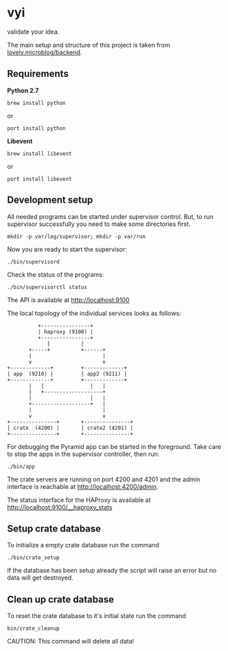 vyi
===

validate your idea.

The main setup and structure of this project is taken from [lovely.microblog/backend](https://github.com/lovelysystems/lovely.microblog/tree/master/backend).

Requirements
------------

**Python 2.7**

``brew install python``

or

``port install python``

**Libevent**

``brew install libevent``

or

``port install libevent``

Development setup
-----------------

All needed programs can be started under supervisor control.
But, to run supervisor successfully you need to make some directories first.

``mkdir -p var/log/supervisor; mkdir -p var/run``

Now you are ready to start the supervisor:

``./bin/supervisord``

Check the status of the programs:

``./bin/supervisorctl status``

The API is available at [http://localhost:9100](http://localhost:9100)

The local topology of the individual services looks as follows:

```
          +----------------+
          | haproxy (9100) |
          +----------------+
             |          |
       +-----+          +------+
       |                       |
       v                       v
+-------------+         +-------------+
| app  (9210) |         | app2 (9211) |
+-------------+         +-------------+
       |   |               |   |
       |   +-------------------+
       |                   |   |
       +-------------------+   |
       |                       |
       v                       v
+---------------+       +---------------+
| crate  (4200) |       | crate2 (4201) |
+---------------+       +---------------+
```

For debugging the Pyramid app can be started in the foreground. Take care to stop the apps in the supervisor controller, then run:

``./bin/app``

The crate servers are running on port 4200 and 4201 and the admin interface is reachable at [http://localhost:4200/admin](http://localhost:4200/admin).

The status interface for the HAProxy is available at [http://localhost:9100/__haproxy_stats](http://localhost:9100/__haproxy_stats)

Setup crate database
--------------------

To initialize a empty crate database run the command

``./bin/crate_setup``

If the database has been setup already the script will raise an error but no data will get destroyed.

Clean up crate database
-----------------------

To reset the crate database to it's initial state run the command

``bin/crate_cleanup``

CAUTION: This command will delete all data!

